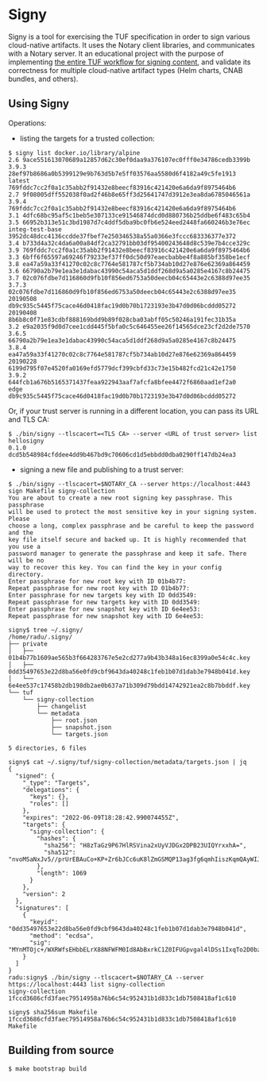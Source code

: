# Signy

Signy is a tool for exercising the TUF specification in order to sign various cloud-native artifacts. It uses the Notary client libraries, and communicates with a Notary server.
It an educational project with the purpose of implementing [the entire TUF workflow for signing content](https://github.com/theupdateframework/specification/blob/master/tuf-spec.md#5-detailed-workflows), and validate its correctness for multiple cloud-native artifact types (Helm charts, CNAB bundles, and others).

## Using Signy

Operations:

- listing the targets for a trusted collection:

```
$ signy list docker.io/library/alpine
2.6	9ace551613070689a12857d62c30ef0daa9a376107ec0fff0e34786cedb3399b
3.9.3	28ef97b8686a0b5399129e9b763d5b7e5ff03576aa5580d6f4182a49c5fe1913
latest	769fddc7cc2f0a1c35abb2f91432e8beecf83916c421420e6a6da9f8975464b6
2.7	9f08005dff552038f0ad2f46b8e65ff3d25641747d3912e3ea8da6785046561a
3.9.4	769fddc7cc2f0a1c35abb2f91432e8beecf83916c421420e6a6da9f8975464b6
3.1	4dfc68bc95af5c1beb5e307133ce91546874dcd0d880736b25ddbe6f483c65b4
3.5	66952b313e51c3bd1987d7c4ddf5dba9bc0fb6e524eed2448fa660246b3e76ec
integ-test-base	3952dc48dcc4136ccdde37fbef7e250346538a55a0366e3fccc683336377e372
3.4	b733d4a32c4da6a00a84df2ca32791bb03df95400243648d8c539e7b4cce329c
3.9	769fddc7cc2f0a1c35abb2f91432e8beecf83916c421420e6a6da9f8975464b6
3.3	6bff6f65597a69246f79233ef37ff0dc50d97eaecbabbe4f8a885bf358be1ecf
3.8	ea47a59a33f41270c02c8c7764e581787cf5b734ab10d27e876e62369a864459
3.6	66790a2b79e1ea3e1dabac43990c54aca5d1ddf268d9a5a0285e4167c8b24475
3.7	02c076fdbe7d116860d9fb10f856ed6753a50deecb04c65443e2c6388d97ee35
3.7.3	02c076fdbe7d116860d9fb10f856ed6753a50deecb04c65443e2c6388d97ee35
20190508	db9c935c5445f75cace46d0418fac19d0b70b1723193e3b47d0d06bcddd05272
20190408	8b6b8c0f71e83cdbf888169bdd9b89f028cba03abff05c50246a191fec31b35a
3.2	e9a2035f9d0d7cee1cdd445f5bfa0c5c646455ee26f14565dce23cf2d2de7570
3.6.5	66790a2b79e1ea3e1dabac43990c54aca5d1ddf268d9a5a0285e4167c8b24475
3.8.4	ea47a59a33f41270c02c8c7764e581787cf5b734ab10d27e876e62369a864459
20190228	6199d795f07e4520fa0169efd5779dcf399cbfd33c73e15b482fcd21c42e1750
3.9.2	644fcb1a676b5165371437feaa922943aaf7afcfa8bfee4472f6860aad1ef2a0
edge	db9c935c5445f75cace46d0418fac19d0b70b1723193e3b47d0d06bcddd05272
```

Or, if your trust server is running in a different location, you can pass its URL and TLS CA:

```
$ ./bin/signy --tlscacert=<TLS CA> --server <URL of trust server> list hellosigny
0.1.0	dcd5b548984cfddee4dd9b467bd9c70606cd1d5ebbdd0dba0290ff147db24ea3
```

- signing a new file and publishing to a trust server:

```
$ ./bin/signy --tlscacert=$NOTARY_CA --server https://localhost:4443 sign Makefile signy-collection
You are about to create a new root signing key passphrase. This passphrase
will be used to protect the most sensitive key in your signing system. Please
choose a long, complex passphrase and be careful to keep the password and the
key file itself secure and backed up. It is highly recommended that you use a
password manager to generate the passphrase and keep it safe. There will be no
way to recover this key. You can find the key in your config directory.
Enter passphrase for new root key with ID 01b4b77: 
Repeat passphrase for new root key with ID 01b4b77: 
Enter passphrase for new targets key with ID 0dd3549: 
Repeat passphrase for new targets key with ID 0dd3549: 
Enter passphrase for new snapshot key with ID 6e4ee53: 
Repeat passphrase for new snapshot key with ID 6e4ee53: 

signy$ tree ~/.signy/
/home/radu/.signy/
├── private
│   ├── 01b4b77b1609ae565b3f664283767e5e2cd277a9b43b348a16ec8399a0e54c4c.key
│   ├── 0dd35497653e22d8ba56e0fd9cbf9643da40248c1feb1b07d1dab3e7948b041d.key
│   └── 6e4ee537c17458b2db198db2ae0b637a71b309d79bdd14742921ea2c8b7bbddf.key
└── tuf
    └── signy-collection
        ├── changelist
        └── metadata
            ├── root.json
            ├── snapshot.json
            └── targets.json

5 directories, 6 files

signy$ cat ~/.signy/tuf/signy-collection/metadata/targets.json | jq
{
  "signed": {
    "_type": "Targets",
    "delegations": {
      "keys": {},
      "roles": []
    },
    "expires": "2022-06-09T18:28:42.990074455Z",
    "targets": {
      "signy-collection": {
        "hashes": {
          "sha256": "H8zTaGz9P67HlRSVina2xUyVJDGx2DPB23UIQYrxxhA=",
          "sha512": "nvoMSaNxJv5//prUrEBAuCo+KP+Zr6bJCc6uK8lZmGSMQP13ag3fg6qmhIiszKqmQAyWIJStB7QAEUeqiVL54A=="
        },
        "length": 1069
      }
    },
    "version": 2
  },
  "signatures": [
    {
      "keyid": "0dd35497653e22d8ba56e0fd9cbf9643da40248c1feb1b07d1dab3e7948b041d",
      "method": "ecdsa",
      "sig": "MYnMTOjc+/WXRWfsEHbbELrX88NFWFM0Id8AbBxrkC1Z0IFUGpvgal4lDSs1IxqTo2D0bzbO5vApA/rMdVmljQ=="
    }
  ]
}
radu:signy$ ./bin/signy --tlscacert=$NOTARY_CA --server https://localhost:4443 list signy-collection
signy-collection        1fccd3686cfd3faec79514958a76b6c54c952431b1d833c1db7508418af1c610

signy$ sha256sum Makefile 
1fccd3686cfd3faec79514958a76b6c54c952431b1d833c1db7508418af1c610  Makefile

```

## Building from source

```
$ make bootstrap build
```
